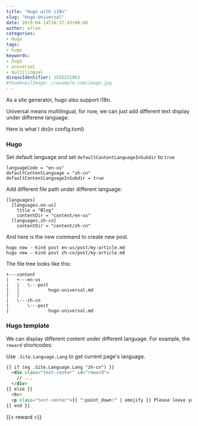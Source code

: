 ```yaml
---
title: "Hugo with i18n"
slug: "Hugo-Universal"
date: 2019-04-14T16:37:43+08:00
author: allen
categories:
- Hugo
tags:
- hugo
keywords:
- hugo
- universal
- multilingual
disqusIdentifier: 1555231063
#thumbnailImage: //example.com/image.jpg
---
```


As a site generator, hugo also support i18n.

<!--more-->

Universal means multilingual, for now, we can just add different text display under differene language.

Here is what I do(in config.toml)

### Hugo

Set default language and set `defaultContentLanguageInSubdir` to `true`

```
languageCode = "en-us"
defaultContentLanguage = "zh-cn"
defaultContentLanguageInSubdir = true
```

Add different file path under different language:
```
[languages]
  [languages.en-us]
    title = "Blog"
    contentDir = "content/en-us"
  [languages.zh-cn]
    contentDir = "content/zh-cn"
```

And here is the new command to create new post.
```
hugo new --kind post en-us/post/my-article.md
hugo new --kind post zh-cn/post/my-article.md
```

The file tree looks like this:
```
+---content
|   +---en-us
|   |   \---post
|   |           hugo-universal.md
|   |          
|   \---zh-cn
|       \---post
|               hugo-universal.md
```

### Hugo template
We can display different content under different language. For example, the `reward` shortcodes:

Use `.Site.Language.Lang` to get current page's language.

```html
{{ if (eq .Site.Language.Lang "zh-cn") }}
  <div class="text-center" id="reward">
    // ...
  </div>
{{ else }}
  <hr>
  <p class="text-center">{{ ":point_down:" | emojify }} Please leave your comment if you like this.{{ ":point_down:" | emojify }}</p>
{{ end }}
```
{{< reward >}}

